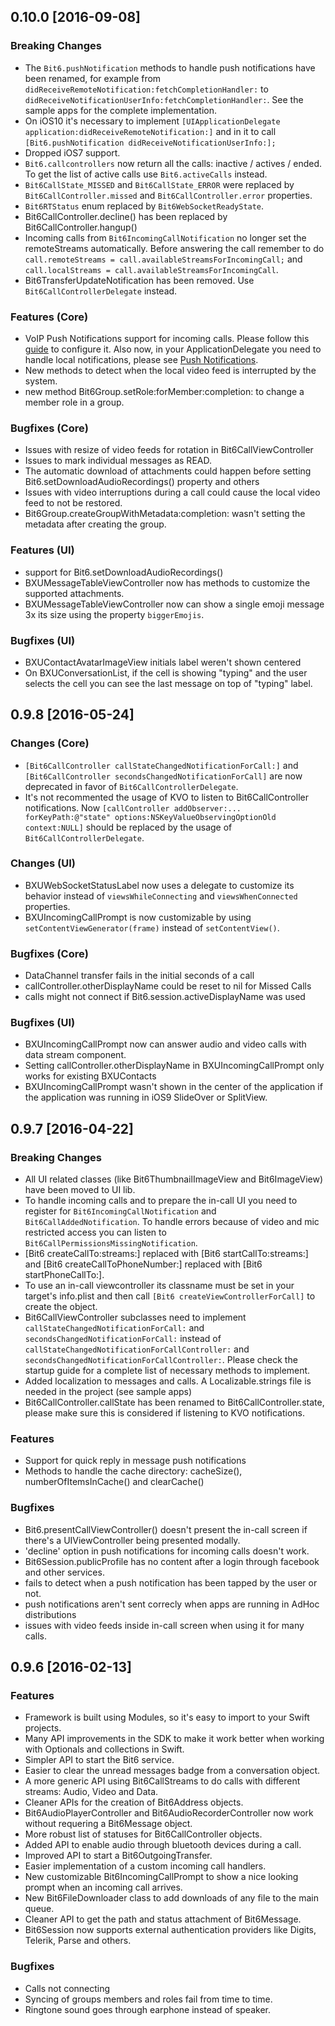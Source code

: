 ## 0.10.0 [2016-09-08]

### Breaking Changes
- The `Bit6.pushNotification` methods to handle push notifications have been renamed, for example from `didReceiveRemoteNotification:fetchCompletionHandler:` to `didReceiveNotificationUserInfo:fetchCompletionHandler:`. See the sample apps for the complete implementation.
- On iOS10 it's necessary to implement `[UIApplicationDelegate application:didReceiveRemoteNotification:]` and in it to call `[Bit6.pushNotification didReceiveNotificationUserInfo:];`
- Dropped iOS7 support.
- `Bit6.callcontrollers` now return all the calls: inactive / actives / ended. To get the list of active calls use `Bit6.activeCalls` instead.
- `Bit6CallState_MISSED` and `Bit6CallState_ERROR` were replaced by `Bit6CallController.missed` and `Bit6CallController.error` properties.
- `Bit6RTStatus` enum replaced by `Bit6WebSocketReadyState`.
- Bit6CallController.decline() has been replaced by Bit6CallController.hangup()
- Incoming calls from `Bit6IncomingCallNotification` no longer set the remoteStreams automatically. Before answering the call remember to do `call.remoteStreams = call.availableStreamsForIncomingCall;` and `call.localStreams = call.availableStreamsForIncomingCall`.
- Bit6TransferUpdateNotification has been removed. Use `Bit6CallControllerDelegate` instead.

### Features (Core)
- VoIP Push Notifications support for incoming calls. Please follow this [guide](http://docs.bit6.com/guides/push-apns/#environments) to configure it. Also now, in your ApplicationDelegate you need to handle local notifications, please see [Push Notifications](http://docs.bit6.com/guides/ios-intro/#application-delegate).
- New methods to detect when the local video feed is interrupted by the system.
- new method Bit6Group.setRole:forMember:completion: to change a member role in a group.

### Bugfixes (Core)
- Issues with resize of video feeds for rotation in Bit6CallViewController
- Issues to mark individual messages as READ.
- The automatic download of attachments could happen before setting Bit6.setDownloadAudioRecordings() property and others
- Issues with video interruptions during a call could cause the local video feed to not be restored.
- Bit6Group.createGroupWithMetadata:completion: wasn't setting the metadata after creating the group.

### Features (UI)
- support for Bit6.setDownloadAudioRecordings()
- BXUMessageTableViewController now has methods to customize the supported attachments.
- BXUMessageTableViewController now can show a single emoji message 3x its size using the property `biggerEmojis`.

### Bugfixes (UI)
- BXUContactAvatarImageView initials label weren't shown centered
- On BXUConversationList, if the cell is showing "typing" and the user selects the cell you can see the last message on top of "typing" label.

## 0.9.8 [2016-05-24]

### Changes (Core)
- `[Bit6CallController callStateChangedNotificationForCall:]` and `[Bit6CallController secondsChangedNotificationForCall]` are now deprecated in favor of `Bit6CallControllerDelegate`.
- It's not recommented the usage of KVO to listen to Bit6CallController notifications. Now `[callController addObserver:... forKeyPath:@"state" options:NSKeyValueObservingOptionOld context:NULL]` should be replaced by the usage of `Bit6CallControllerDelegate`.

### Changes (UI)
- BXUWebSocketStatusLabel now uses a delegate to customize its behavior instead of `viewsWhileConnecting` and `viewsWhenConnected` properties.
- BXUIncomingCallPrompt is now customizable by using `setContentViewGenerator(frame)` instead of `setContentView()`.

### Bugfixes (Core)
- DataChannel transfer fails in the initial seconds of a call
- callController.otherDisplayName could be reset to nil for Missed Calls
- calls might not connect if Bit6.session.activeDisplayName was used

### Bugfixes (UI)
- BXUIncomingCallPrompt now can answer audio and video calls with data stream component.
- Setting callController.otherDisplayName in BXUIncomingCallPrompt only works for existing BXUContacts
- BXUIncomingCallPrompt wasn't shown in the center of the application if the application was running in iOS9 SlideOver or SplitView.



## 0.9.7 [2016-04-22]

### Breaking Changes
- All UI related classes (like Bit6ThumbnailImageView and Bit6ImageView) have been moved to UI lib.
- To handle incoming calls and to prepare the in-call UI you need to register for `Bit6IncomingCallNotification` and `Bit6CallAddedNotification`. To handle errors because of video and mic restricted access you can listen to `Bit6CallPermissionsMissingNotification`.
- [Bit6 createCallTo:streams:] replaced with [Bit6 startCallTo:streams:] and [Bit6 createCallToPhoneNumber:] replaced with [Bit6 startPhoneCallTo:]. 
- To use an in-call viewcontroller its classname must be set in your target's info.plist and then call `[Bit6 createViewControllerForCall]` to create the object.
- Bit6CallViewController subclasses need to implement `callStateChangedNotificationForCall:` and `secondsChangedNotificationForCall:` instead of `callStateChangedNotificationForCallController:` and `secondsChangedNotificationForCallController:`. Please check the startup guide for a complete list of necessary methods to implement.
- Added localization to messages and calls. A Localizable.strings file is needed in the project (see sample apps)
- Bit6CallController.callState has been renamed to Bit6CallController.state, please make sure this is considered if listening to KVO notifications.

### Features
- Support for quick reply in message push notifications
- Methods to handle the cache directory: cacheSize(), numberOfItemsInCache() and clearCache()

### Bugfixes
- Bit6.presentCallViewController() doesn't present the in-call screen if there's a UIViewController being presented modally.
- 'decline' option in push notifications for incoming calls doesn't work.
- Bit6Session.publicProfile has no content after a login through facebook and other services.
- fails to detect when a push notification has been tapped by the user or not.
- push notifications aren't sent correcly when apps are running in AdHoc distributions
- issues with video feeds inside in-call screen when using it for many calls.

## 0.9.6 [2016-02-13]

### Features
- Framework is built using Modules, so it's easy to import to your Swift projects.
- Many API improvements in the SDK to make it work better when working with Optionals and collections in Swift.
- Simpler API to start the Bit6 service.
- Easier to clear the unread messages badge from a conversation object.
- A more generic API using Bit6CallStreams to do calls with different streams: Audio, Video and Data.
- Cleaner APIs for the creation of Bit6Address objects.
- Bit6AudioPlayerController and Bit6AudioRecorderController now work without requering a Bit6Message object.
- More robust list of statuses for Bit6CallController objects.
- Added API to enable audio through bluetooth devices during a call.
- Improved API to start a Bit6OutgoingTransfer.
- Easier implementation of a custom incoming call handlers.
- New customizable Bit6IncomingCallPrompt to show a nice looking prompt when an incoming call arrives.
- New Bit6FileDownloader class to add downloads of any file to the main queue.
- Cleaner API to get the path and status attachment of Bit6Message.
- Bit6Session now supports external authentication providers like
Digits, Telerik, Parse and others.

### Bugfixes
- Calls not connecting
- Syncing of groups members and roles fail from time to time.
- Ringtone sound goes through earphone instead of speaker.